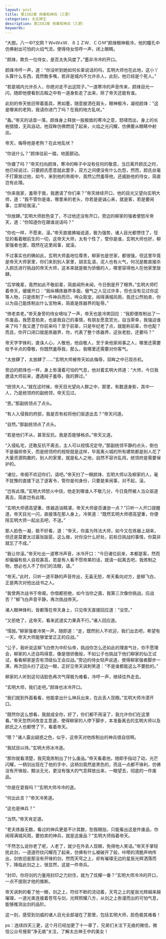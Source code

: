 ```yaml
---
layout: post
title: 第1582章 闹事和神兵（三更）
categories: 太古神王
description: 第1582章 闹事和神兵（三更）
keywords:
---
```


“大胆。八一中?文网 ? Ｗ≈Ｗ≤Ｗ．８１ＺＷ．ＣＯＭ”颜烽眼神极冷，他的瞳孔中仿佛射出可怕的火焰气流，使得侍女惊呼一声，闭上眼睛。

“颜烽，欺负一位侍女，是否太失风度了。”墨非冷冷的开口。

颜烽冷哼一声，道：“你没听到她如何长辈说话的吗，玄明大师也在此地，这小丫头算什么东西，竟然敢多嘴，若非是城内不允许杀人，此刻，他已经是个死人。”

“若是城内允许杀人，你绝对走不出这院子。”一道寒冷的声音传来，颜烽目光一闪，随即他便看到古殿之中有一道身影走了出来，除了帝天还能有谁。

此刻的帝天依旧带着面具，黑如墨，随意披洒在肩头，眼神极冷，凝视颜烽：“这是哪来的老狗，我请你进门了吗？在我的地方乱吠。”

“轰。”帝天的话音一落，颜烽身上释放一股极致的寒冷之意，怒啸而出，身上的长袍猎猎，无风自动，他双眸仿佛燃烧了起来，火焰之光闪耀，仿佛要从眼睛中射出。

帝天，侮辱他是老狗？在此地乱吠？

“你说什么？”颜烽往前一踏，地面颤动。

“你聋了吗？”帝天扫向颜烽，寒冷的眸子中没有任何的敬意，当日离开颜氏之时，他已经说过，只要颜氏愿意就此罢手，双方之间便没有什么仇怨，然而，颜氏丝毫不打算放过他，如今，来到他的帝阁中，竟然公然羞辱他，还威胁他的侍女，简直岂有此理。

“你来我家，羞辱于我，我邀请了你们来？”帝天继续开口，他的目光又望向玄明大师，道：“我不管你是谁，哪里来的老头，你若是是诚心来，就是客，若是要闹事，立即给我滚。”

“你放肆。”玄明大师脸色变了，不过他还没有开口，旁边的柳家的强者便怒斥帝天，道：“你知道你在跟谁说话吗？”

“你也一样，不愿来，滚。”帝天直接拂袖说道，极为强势，诸人目光都愣住了，怔怔的看着眼前生的一切，这帝天大师，太有个性了，管你是谁，玄明大师也好，柳家强者也罢，既然在这里闹事，就滚。

不过事实也的确如此，玄明大师虽地位尊贵，柳家也是世家，都很强，但这里毕竟是帝天大师家里，你们来到别人家里，胡言乱语，泥人也有火气，何况是敢直接杀入颜氏进行挑战的帝天大师，这本来就是极为骄傲的人，哪里容得他人在他家里放肆。

“后学晚辈，竟然如此不敬前辈，简直闻所未闻，今日倒是开了眼界。”玄明大师盯着帝天，缓缓开口：“我纵横炼器界多面，傲气之人见过许多，但也没有见过你这等人物，只是炼制了一件神兵而已，哗众取宠，闹得满城风雨，竟还公然拍卖，你以为自己能炼制出什么宝物来，简直是炼器界的耻辱。”

“倚老卖老。”帝天身旁的侍女嘀咕了一声，帝天也是冷笑回应：“我即便炼制出了一件废品，我愿意拍卖，也是我自己的事情，有朋友愿意赏光，自当荣幸，我强迫谁来了吗？我又邀了你前来吗？至于前辈，只是年纪老了点，就能称前辈，你也配？而且，你开口闭口就是炼器界，你，代表了整个炼器界，这张老脸，还要吗？”

帝天字字锋利，直诛人心，人敬他，他自敬人，至于来他家闹事之人，哪里还需要给予半点的尊敬，你既然羞辱我，那么，我哪里还需要对你客气。

“太放肆了，太放肆了……”玄明大师被帝天如此侮辱，双眸之中已现杀机。

旁边的颜烽也一样，身上弥漫着可怕的气息，他对着玄明大师道：“大师，今日我邀请大师前来，遭遇贼子羞辱，我的罪过。”

“统领大人。”就在这时候，帝天目光望向人群之中，那里，有数道身影，其中一人，乃是统领府的副统领，帝天见过。

“恩。”那副统领点了点头。

“有人入侵我的府邸，我是否有权将他们驱逐出去？”帝天问道。

“自然。”那副统领点了点头。

“若是他们不从，甚至反抗，我是否能够格杀。”帝天又道。

“入侵私宅，还敢反抗不离去，主人可以视情况定夺。”那副统领平静的点头，倒也不是偏袒帝天，而是统领府的规矩就是这样，毕竟离火城的所有建筑都是别人花了大量资源购置的，别人的家里，就是私人之地，自然不容许乱闯，统领府是需要保护的。

“诸位，帝阁不欢迎你们，请吧。”帝天扫了一眼颜烽、玄明大师以及柳家的人，毫不犹豫的直接下达了逐客令，管你是何身份，只要是来闹事，对不起，滚。

“岂有此理。”玄明大师怒火中烧，他走到哪谁人不敬几分，今日竟然被人当众驱逐离去，简直岂有此理。

“玄明大师德高望重，炼器造诣精湛，帝天大师是否谦逊一点？”只听一人开口提醒道，帝天目光一闪，直接落在那人身上，冷笑道：“既然玄明大师德高望重，你便陪玄明大师一起出去吧，不送。”

那人脸色一凝，极不好看，道：“帝天，你虽为阵法大师，如今又在炼器上胡来，但还是莫要太过嚣张跋扈，这么做，对你没什么好处，前些日挑战的事情，你莫非就忘了不成。”

“我让你滚。”帝天吐出一道寒冷声音，冰冷开口：“今日诸位前来，本都是客，然而却偏偏有些人自视甚高，若是有人看不惯帝某的话，就请一起离去吧，我炼制之物，想必也入不了你们的法眼，请。”

“帝天。”此时，只听一道平静的声音传出，无喜无怒，帝天看向对方，是柳飞白，正是两次对他出战书之人。

“我曾两次战书于帝阁，你借都拒绝，如今当你之面，我第三次像你挑战，应战否？”柳飞白声音平静，再次挑战帝天。

诸人眼神锋利，皆都落在帝天身上，只见帝天直接回应道：“没空。”

“又拒绝了，这帝天，看来武道实力果真不行。”诸人回应道。

“懦弱。”柳家强者冷笑一声，随即道：“走，既然别人不欢迎，我们出去吧，希望有一天，帝天大师能够堂堂正正的应战。”

“公子，我听说这柳飞白修为中阶仙帝，挑战你怎么还如此的理直气壮，你不愿理会，柳家的人还自鸣得意，像是很骄傲般，不如公子也挑战下他们柳家的仙王试试，看看柳家是否有顶级仙王会应战。”旁边的侍女轻声说道，使得柳家强者脚步一滞，再次回头扫了这边一眼，正好见帝天讽刺笑道：“不是谁都能这么不要脸的。”

柳家的人听到这句话脸色再次气得极为难看，冷哼一声，继续往外走去。

“玄明大师，我们走吧。”颜烽也冰冷开口。

“我们就到外面看看，他能拿出什么神兵出来，在此丢人现眼。”玄明大师冷漠开口。

“既然你这么想看，我就成全你，好了，你们都不用滚了，我允许你们在这里看。”帝天忽然间改变主意道，使得柳家的人停下脚步，本准备离去的玄明大师以及颜氏之人也都愣了下，看着帝天。

“嗯？”诸人露出疑惑之色，似乎，这帝天对他炼制出的神兵很自信啊。

“我拭目以待。”玄明大师冰冷道。

“那你就看清楚，我究竟炼制出了什么废品。”帝天看着他，随即手指动了动，光芒闪耀，一柄剑出现在了他的手中，这柄剑竟然是黑色的，而且一点都不锋利，仿佛没有开锋般，黯淡无光，更没有强大的气息释放出来，一眼望去，彻底的一件废品。

“你是在耍我吗？”玄明大师冷冷的道。

“何出此言？”帝天冷笑道。

“这也是神兵？”

“当然。”帝天肯定道。

“老夫炼器无数，看过的神兵更是不计其数，恕我眼拙，只能看出这是件废品，你闹得满城风雨，要拍卖的神兵，就是这废品？”玄明大师指着帝天。

“不然怎么说你老了呢，人老了，就少在外丢人现眼，免得他人笑话。”帝天手掌轻抚此剑，一道道符纹闪耀亮了起来，仿佛有什么被破开了般，咔嚓的清脆声响传出，剑依旧是那没有开锋的剑，然而天穹之上，却有璀璨无边的星辰光辉洒落而下，降临此剑之上，很显然，这是一件帝兵。

“封印，你将剑的力量用封印之力封住，就为了炫耀一番？”玄明大师冷冷的开口，一点不提刚才他的推断。

帝天讽刺的看了他一眼，剑之上，符纹不断的流动着，天穹之上的星辰光辉越来越璀璨，一道光束连接着苍穹与剑，光辉照耀八方，从剑之上弥漫而出的可怕气息，能够推测出剑的品阶。

这一刻，感受到剑威的诸人目光全部凝在了那里，包括玄明大师，脸色极其难看！

ps：连续四天三更，这个月已经加更了十一章了，兄弟们关注下无痕的微信，微信公众号搜索“净无痕”关注，了解太古神王中的美女！

